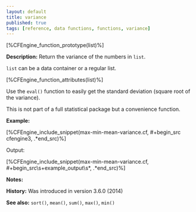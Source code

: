 ```yaml
---
layout: default
title: variance
published: true
tags: [reference, data functions, functions, variance]
---
```


[%CFEngine_function_prototype(list)%]

**Description:** Return the variance of the numbers in `list`.

`list` can be a data container or a regular list.

[%CFEngine_function_attributes(list)%]

Use the `eval()` function to easily get the standard deviation (square root of the variance).

This is not part of a full statistical package but a convenience function.

**Example:**

[%CFEngine_include_snippet(max-min-mean-variance.cf, #\+begin_src cfengine3, .*end_src)%]

Output:

[%CFEngine_include_snippet(max-min-mean-variance.cf, #\+begin_src\s+example_output\s*, .*end_src)%]

**Notes:**  
   
**History:** Was introduced in version 3.6.0 (2014)

**See also:** `sort()`, `mean()`, `sum()`, `max()`, `min()`
